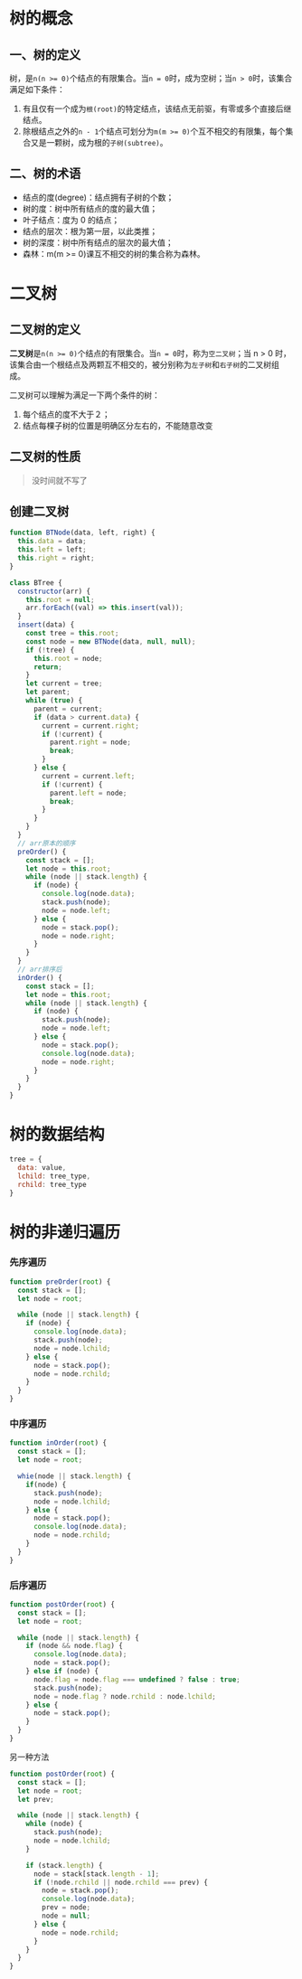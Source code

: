 # 树的概念

## 一、树的定义

树，是`n(n >= 0)`个结点的有限集合。当`n = 0`时，成为空树；当`n > 0`时，该集合满足如下条件：

1. 有且仅有一个成为`根(root)`的特定结点，该结点无前驱，有零或多个直接后继结点。
2. 除根结点之外的`n - 1`个结点可划分为`m(m >= 0)`个互不相交的有限集，每个集合又是一颗树，成为根的`子树(subtree)`。

## 二、树的术语

- 结点的度(degree)：结点拥有子树的个数；
- 树的度：树中所有结点的度的最大值；
- 叶子结点：度为 0 的结点；
- 结点的层次：根为第一层，以此类推；
- 树的深度：树中所有结点的层次的最大值；
- 森林：m(m >= 0)课互不相交的树的集合称为森林。

# 二叉树

## 二叉树的定义

**二叉树**是`n(n >= 0)`个结点的有限集合。当`n = 0`时，称为`空二叉树`；当 n > 0 时，该集合由一个根结点及两颗互不相交的，被分别称为`左子树`和`右子树`的二叉树组成。

二叉树可以理解为满足一下两个条件的树：

1. 每个结点的度不大于２；
2. 结点每棵子树的位置是明确区分左右的，不能随意改变

## 二叉树的性质

> 没时间就不写了

## 创建二叉树

```js
function BTNode(data, left, right) {
  this.data = data;
  this.left = left;
  this.right = right;
}

class BTree {
  constructor(arr) {
    this.root = null;
    arr.forEach((val) => this.insert(val));
  }
  insert(data) {
    const tree = this.root;
    const node = new BTNode(data, null, null);
    if (!tree) {
      this.root = node;
      return;
    }
    let current = tree;
    let parent;
    while (true) {
      parent = current;
      if (data > current.data) {
        current = current.right;
        if (!current) {
          parent.right = node;
          break;
        }
      } else {
        current = current.left;
        if (!current) {
          parent.left = node;
          break;
        }
      }
    }
  }
  // arr原本的顺序
  preOrder() {
    const stack = [];
    let node = this.root;
    while (node || stack.length) {
      if (node) {
        console.log(node.data);
        stack.push(node);
        node = node.left;
      } else {
        node = stack.pop();
        node = node.right;
      }
    }
  }
  // arr排序后
  inOrder() {
    const stack = [];
    let node = this.root;
    while (node || stack.length) {
      if (node) {
        stack.push(node);
        node = node.left;
      } else {
        node = stack.pop();
        console.log(node.data);
        node = node.right;
      }
    }
  }
}
```

# 树的数据结构

```JavaScript
tree = {
  data: value,
  lchild: tree_type,
  rchild: tree_type
}

```

# 树的非递归遍历

### 先序遍历

```javascript
function preOrder(root) {
  const stack = [];
  let node = root;

  while (node || stack.length) {
    if (node) {
      console.log(node.data);
      stack.push(node);
      node = node.lchild;
    } else {
      node = stack.pop();
      node = node.rchild;
    }
  }
}
```

### 中序遍历

```javascript
function inOrder(root) {
  const stack = [];
  let node = root;

  whie(node || stack.length) {
    if(node) {
      stack.push(node);
      node = node.lchild;
    } else {
      node = stack.pop();
      console.log(node.data);
      node = node.rchild;
    }
  }
}
```

### 后序遍历

```javascript
function postOrder(root) {
  const stack = [];
  let node = root;

  while (node || stack.length) {
    if (node && node.flag) {
      console.log(node.data);
      node = stack.pop();
    } else if (node) {
      node.flag = node.flag === undefined ? false : true;
      stack.push(node);
      node = node.flag ? node.rchild : node.lchild;
    } else {
      node = stack.pop();
    }
  }
}
```

另一种方法

```javascript
function postOrder(root) {
  const stack = [];
  let node = root;
  let prev;

  while (node || stack.length) {
    while (node) {
      stack.push(node);
      node = node.lchild;
    }

    if (stack.length) {
      node = stack[stack.length - 1];
      if (!node.rchild || node.rchild === prev) {
        node = stack.pop();
        console.log(node.data);
        prev = node;
        node = null;
      } else {
        node = node.rchild;
      }
    }
  }
}
```
